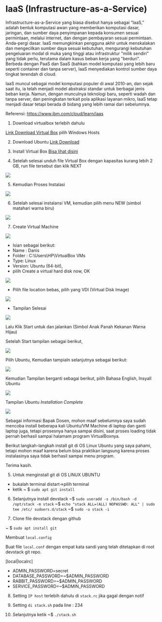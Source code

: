 # IaaS (Infrastructure-as-a-Service)

 Infrastructure-as-a-Service yang biasa disebut hanya sebagai “IaaS,” adalah bentuk komputasi awan yang memberikan komputasi dasar, jaringan, dan sumber daya penyimpanan kepada konsumen sesuai permintaan, melalui internet, dan dengan pembayaran sesuai permintaan. Anda-pergi dasar. IaaS memungkinkan pengguna akhir untuk menskalakan dan mengecilkan sumber daya sesuai kebutuhan, mengurangi kebutuhan pengeluaran modal di muka yang tinggi atau infrastruktur "milik sendiri" yang tidak perlu, terutama dalam kasus beban kerja yang "berduri". Berbeda dengan PaaS dan SaaS (bahkan model komputasi yang lebih baru seperti container dan tanpa server), IaaS menyediakan kontrol sumber daya tingkat terendah di cloud.

IaaS muncul sebagai model komputasi populer di awal 2010-an, dan sejak saat itu, ia telah menjadi model abstraksi standar untuk berbagai jenis beban kerja. Namun, dengan munculnya teknologi baru, seperti wadah dan tanpa server, dan peningkatan terkait pola aplikasi layanan mikro, IaaS tetap menjadi dasar tetapi berada di bidang yang lebih ramai dari sebelumnya.

Referensi: https://www.ibm.com/cloud/learn/iaas

1. Download virtualbox terlebih dahulu

[Link Download Virtual Box](https://www.virtualbox.org/wiki/Downloads)
pilih Windows Hosts

2. Download Ubuntu
[Link Download](https://ubuntu.com/download/desktop)

3. Install Virtual Box
[Bisa lihat disini](https://www.nesabamedia.com/cara-install-ubuntu-di-virtualbox/)

4. Setelah selesai unduh file Virtual Box dengan kapasitas kurang lebih 2 GB, run file tersebut dan klik NEXT

![](img/img1.jpg)

5. Kemudian Proses Instalasi

![](img/img2.jpg)

6. Setelah selesai instalansi VM, kemudian pilih menu NEW (simbol matahari warna biru)

![](img/img3.jpg)

7. Create Virtual Machine

![](img/img4.jpg)

- Isian sebagai berikut: 
- Name : Danis
- Folder : C:\Users\HP\VirtualBox VMs 
- Type: Linux 
- Version: Ubuntu (64-bit), 
- pilih Create a virtual hard disk now, OK

![](img/img6.JPG)

- Pilih file location bebas, pilih yang VDI (Virtual Disk Image)

![](img/img7.jpg)

- Tampilan Selesai

![](img/img5.jpg)

Lalu Klik Start untuk dan jalankan (Simbol Anak Panah Kekanan Warna Hijau)

Setelah Start tampilan sebagai berikut,

![](img/img8.JPG)

Pilih Ubuntu, Kemudian tampialn selanjutnya sebagai berikut:

![](img/img9.JPG)

Kemudian Tampilan berganti sebagai berikut, pilih Bahasa English, Insyall Ubuntu

![](img/img10.JPG)

Tampilan Ubuntu _Installation Complete_

![](img/img11.JPG)

Sebagai informasi Bapak Dosen, mohon maaf sebelumnya saya sudah mencoba install beberapa kali Ubuntu/VM Machine di laptop dan ganti laptop juga, tetapi prosesnya hanya sampai disini, saat proses loading tidak pernah berhasil sampai halamam program VirtualBoxnya.

Berikut langkah-langkah install git di OS Linux Ubuntu yang saya pahami, tetapi mohon maaf karena belum bisa praktikan langsung karena proses instalasinya saya tidak berhasil sampai menu program.

Terima kasih.

5. Untuk menginstall git di OS LINUX UBUNTU
- bukalah terminal distart->pilih terminal
- ketik ~ $ `sudo apt git install`

6. Selanjutnya install devstack 
~$ `sudo useradd -s /bin/bash -d /opt/stack -m stack`
~$ `echo "stack ALL=(ALL) NOPASSWD: ALL" | sudo tee /etc/
sudoers.d/stack`
~$ `sudo -u stack -i`

7. Clone file devstack dengan github

~ $ `sudo apt install git`

Membuat `local.config`

Buat file `local.conf` dengan empat kata sandi yang telah ditetapkan di root devstack git repo.

 [local|localrc]
- ADMIN_PASSWORD=secret
- DATABASE_PASSWORD=~$ADMIN_PASSWORD
- RABBIT_PASSWORD=~$ADMIN_PASSWORD
- SERVICE_PASSWORD=~$ADMIN_PASSWORD

8. Setting `IP host` terlebih dahulu di `stack.rc` jika gagal dengan notif

9. Setting `di stack.sh` pada line : 234

10. Selanjutnya ketik ~$ `./stack.sh`